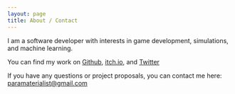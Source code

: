 ```yaml
---
layout: page
title: About / Contact
---
```


I am a software developer with interests in game development, simulations, and machine learning.

You can find my work on [Github](https://github.com/parameterized), [itch.io](https://parameterized.itch.io/), and [Twitter](https://twitter.com/paramaterialist)

If you have any questions or project proposals, you can contact me here: [paramaterialist@gmail.com](mailto:paramaterialist@gmail.com)
